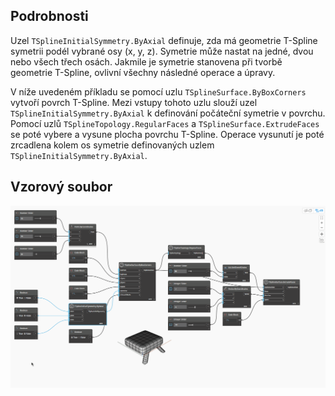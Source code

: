 ## Podrobnosti
Uzel `TSplineInitialSymmetry.ByAxial` definuje, zda má geometrie T-Spline symetrii podél vybrané osy (x, y, z). Symetrie může nastat na jedné, dvou nebo všech třech osách. Jakmile je symetrie stanovena při tvorbě geometrie T-Spline, ovlivní všechny následné operace a úpravy.

V níže uvedeném příkladu se pomocí uzlu `TSplineSurface.ByBoxCorners` vytvoří povrch T-Spline. Mezi vstupy tohoto uzlu slouží uzel `TSplineInitialSymmetry.ByAxial` k definování počáteční symetrie v povrchu. Pomocí uzlů `TSplineTopology.RegularFaces` a `TSplineSurface.ExtrudeFaces` se poté vybere a vysune plocha povrchu T-Spline. Operace vysunutí je poté zrcadlena kolem os symetrie definovaných uzlem `TSplineInitialSymmetry.ByAxial`.

## Vzorový soubor

![Example](./Autodesk.DesignScript.Geometry.TSpline.TSplineInitialSymmetry.ByAxial_img.gif)
